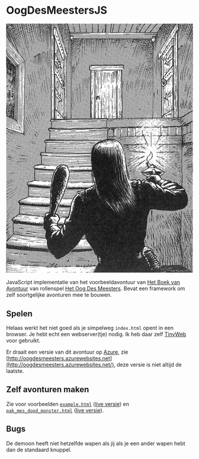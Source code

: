 # OogDesMeestersJS

![Start van het avontuur](https://github.com/samegens/oogdesmeestersjs/blob/master/img/par1_trap.png?raw=true)

JavaScript implementatie van het voorbeeldavontuur van [Het Boek van Avontuur](https://hetoogdesmeesters.files.wordpress.com/2017/11/odm10-boekvanavontuur_odm.pdf) van rollenspel [Het Oog Des Meesters](https://nl.wikipedia.org/wiki/Het_Oog_des_Meesters). 
Bevat een framework om zelf soortgelijke avonturen mee te bouwen.

## Spelen

Helaas werkt het niet goed als je simpelweg `index.html` opent in een browser. Je hebt echt een webserver(tje) nodig. 
Ik heb daar zelf [TinyWeb](https://www.ritlabs.com/en/products/tinyweb/) voor gebruikt. 

Er draait een versie van dit avontuur op [Azure](https://cloud.google.com/appengine/?hl=nl), zie [http://oogdesmeesters.azurewebsites.net](http://oogdesmeesters.azurewebsites.net/), deze versie is niet altijd de laatste.

## Zelf avonturen maken

Zie voor voorbeelden [`example.html`](https://github.com/samegens/oogdesmeestersjs/blob/master/example.html) ([live versie](http://oogdesmeesters.azurewebsites.net/example.html)) en [`pak_mes_dood_monster.html`](https://github.com/samegens/oogdesmeestersjs/blob/master/pak_mes_dood_monster.html) ([live versie](http://oogdesmeesters.azurewebsites.net/pak_mes_dood_monster.html)).

## Bugs

De demoon heeft niet hetzelfde wapen als jij als je een ander wapen hebt dan de standaard knuppel.
